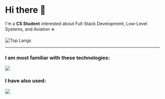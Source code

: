<div align="left">
<!--   
  <img src="https://your-banner-image.com" alt="Banner" width="100%" /> 
  ![GitHub stats](https://github-readme-stats.vercel.app/api?username=theplaceincan&show_icons=true&theme=tokyonight) 
  [![Typing SVG](https://readme-typing-svg.herokuapp.com?lines=Full-Stack+Developer;Operating+Systems+Explorer;Aviation+Enthusiast)](https://git.io/typing-svg)
  -->

  # Hi there 👋  
  I'm a **CS Student** interested about Full-Stack Development, Low-Level Systems, and Aviation ✈️  

  ![Top Langs](https://github-readme-stats.vercel.app/api/top-langs/?username=theplaceincan&hide=vue,css,makefile&layout=compact&theme=tokyonight)

---
  ### I am most familiar with these technologies:
  <p align="left">
    <a href="">
      <img src="https://skillicons.dev/icons?i=cpp,js,ts,py,vue,next,nodejs,git" />
    </a>
  </p>

  ### I have also used:
  <p align="left">
    <a href="">
      <img src="https://skillicons.dev/icons?i=c,java,rust,lua,aws,flutter,react" />
    </a>
  </p>

</div>
